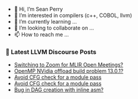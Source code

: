 - 👋 Hi, I’m Sean Perry
- 👀 I’m interested in compilers (c++, COBOL, llvm)
- 🌱 I’m currently learning ...
- 💞️ I’m looking to collaborate on ...
- 📫 How to reach me ...

<!---
s66perry/s66perry is a ✨ special ✨ repository because its `README.md` (this file) appears on your GitHub profile.
You can click the Preview link to take a look at your changes.
--->
### 📕 Latest LLVM Discourse Posts

<!-- DISCOURSE-LLVM:START -->
- [Switching to Zoom for MLIR Open Meetings?](https://discourse.llvm.org/t/switching-to-zoom-for-mlir-open-meetings/60305/8)
- [OpenMP NVidia offload build problem 13.0.1?](https://discourse.llvm.org/t/openmp-nvidia-offload-build-problem-13-0-1/60096/2)
- [Avoid CFG check for a module pass](https://discourse.llvm.org/t/avoid-cfg-check-for-a-module-pass/60306/6)
- [Avoid CFG check for a module pass](https://discourse.llvm.org/t/avoid-cfg-check-for-a-module-pass/60306/5)
- [Bug in DAG creation with inline asm?](https://discourse.llvm.org/t/bug-in-dag-creation-with-inline-asm/60245/6)
<!-- DISCOURSE-LLVM:END -->
